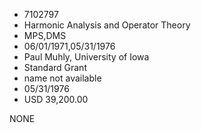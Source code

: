 * 7102797
* Harmonic Analysis and Operator Theory
* MPS,DMS
* 06/01/1971,05/31/1976
* Paul Muhly, University of Iowa
* Standard Grant
*   name not available
* 05/31/1976
* USD 39,200.00

NONE